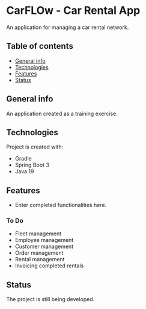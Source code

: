 # CarFLOw - Car Rental App
An application for managing a car rental network.

## Table of contents
* [General info](#general-info)
* [Technologies](#technologies)
* [Features](#features)
* [Status](#status)

## General info
An application created as a training exercise.

## Technologies
Project is created with:
* Gradle
* Spring Boot 3
* Java 19

## Features
* Enter completed functionalities here.

### To Do
* Fleet management
* Employee management
* Customer management
* Order management
* Rental management
* Invoicing completed rentals

## Status
The project is still being developed.